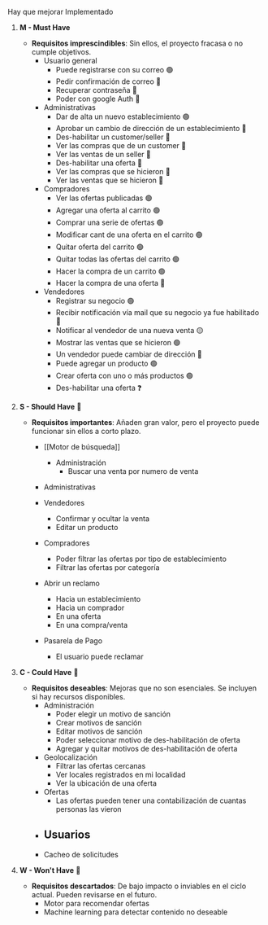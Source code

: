 Hay que mejorar
 Implementado
1. **M - Must Have** 
    
    - **Requisitos imprescindibles**: Sin ellos, el proyecto fracasa o no cumple objetivos. 
	    - Usuario general
		    - Puede registrarse con su correo 🟢
		    - Pedir confirmación de correo 🔴
		    - Recuperar contraseña 🔴
		    - Poder con google Auth 🔴
	    - Administrativas
			- Dar de alta un nuevo establecimiento 🟢
			- Aprobar un cambio de dirección de un establecimiento 🔴
			- Des-habilitar un customer/seller 🔴
			- Ver las compras que de un customer 🔴 
			- Ver las ventas de un seller 🔴
			- Des-habilitar una oferta 🔴
			- Ver las compras que se hicieron 🔴 
			- Ver las ventas que se hicieron  🔴
		- Compradores 
			- Ver las ofertas publicadas 🟢
			- Agregar una oferta al carrito 🟢
			- Comprar una serie de ofertas 🟢
			- Modificar cant de una oferta en el carrito 🟢
			- Quitar oferta del carrito 🟢
			- Quitar todas las ofertas del carrito 🟢
			- Hacer la compra de un carrito  🟢
			- Hacer la compra de una oferta 🔴
		- Vendedores
			- Registrar su negocio 🟢
			- Recibir notificación vía mail que su negocio ya fue habilitado 🔴
			- Notificar al vendedor de una nueva venta 🟡
			- Mostrar las ventas que se hicieron  🟢
			- Un vendedor puede cambiar de dirección 🔴
			- Puede agregar un producto 🟢
			- Crear oferta con uno o más productos 🟢
			- Des-habilitar una oferta ❓
2. **S - Should Have** 🔴
    
    - **Requisitos importantes**: Añaden gran valor, pero el proyecto puede funcionar sin ellos a corto plazo.
	    - [[Motor de búsqueda]] 
		    - Administración 
			    - Buscar una venta por numero de venta 
	    - Administrativas 
			
		- Vendedores
			- Confirmar y ocultar la venta 
			- Editar un producto
		- Compradores
			- Poder filtrar las ofertas por tipo de establecimiento 
			- Filtrar las ofertas por categoría 
		- Abrir un reclamo 
			- Hacia un establecimiento 
			- Hacia un comprador 
			- En una oferta
			- En una compra/venta
		- Pasarela de Pago 
			- El usuario puede reclamar 
		
3. **C - Could Have**  🔴
    
    - **Requisitos deseables**: Mejoras que no son esenciales. Se incluyen si hay recursos disponibles.  
	    - Administración 
		    - Poder elegir un motivo de sanción 
			- Crear motivos de sanción 
			- Editar motivos de sanción
			- Poder seleccionar motivo de des-habilitación de oferta
			- Agregar y quitar motivos  de des-habilitación de oferta
	    - Geolocalización
		    - Filtrar las ofertas cercanas
		    - Ver locales registrados en mi localidad
		    - Ver la ubicación de una oferta
		- Ofertas
			- Las ofertas pueden tener una contabilización de cuantas personas las vieron
		- Usuarios
			- 
	    - Cacheo de solicitudes
4. **W - Won't Have** 🔴
    
    - **Requisitos descartados**: De bajo impacto o inviables en el ciclo actual. Pueden revisarse en el futuro.  
	    - Motor para recomendar ofertas
	    - Machine learning para detectar contenido no deseable
    